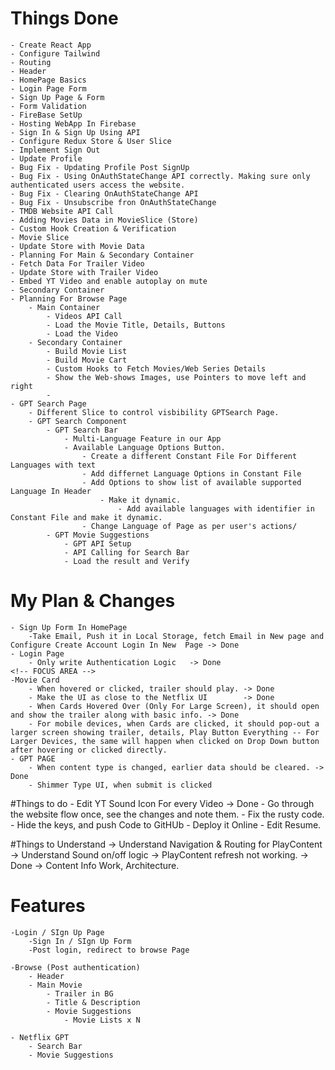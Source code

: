 # Things Done
    - Create React App
    - Configure Tailwind
    - Routing
    - Header
    - HomePage Basics 
    - Login Page Form
    - Sign Up Page & Form
    - Form Validation 
    - FireBase SetUp
    - Hosting WebApp In Firebase
    - Sign In & Sign Up Using API
    - Configure Redux Store & User Slice
    - Implement Sign Out
    - Update Profile 
    - Bug Fix - Updating Profile Post SignUp
    - Bug Fix - Using OnAuthStateChange API correctly. Making sure only authenticated users access the website. 
    - Bug Fix - Clearing OnAuthStateChange API 
    - Bug Fix - Unsubscribe fron OnAuthStateChange
    - TMDB Website API Call 
    - Adding Movies Data in MovieSlice (Store)
    - Custom Hook Creation & Verification
    - Movie Slice
    - Update Store with Movie Data
    - Planning For Main & Secondary Container
    - Fetch Data For Trailer Video
    - Update Store with Trailer Video
    - Embed YT Video and enable autoplay on mute
    - Secondary Container
    - Planning For Browse Page
        - Main Container
            - Videos API Call
            - Load the Movie Title, Details, Buttons
            - Load the Video
        - Secondary Container
            - Build Movie List
            - Build Movie Cart
            - Custom Hooks to Fetch Movies/Web Series Details
            - Show the Web-shows Images, use Pointers to move left and right
            -
    - GPT Search Page
        - Different Slice to control visbibility GPTSearch Page.      
        - GPT Search Component
            - GPT Search Bar
                - Multi-Language Feature in our App
                - Available Language Options Button.
                    - Create a different Constant File For Different Languages with text
                    - Add differnet Language Options in Constant File
                    - Add Options to show list of available supported Language In Header
                        - Make it dynamic.
                            - Add available languages with identifier in Constant File and make it dynamic.
                    - Change Language of Page as per user's actions/
            - GPT Movie Suggestions
                - GPT API Setup
                - API Calling for Search Bar
                - Load the result and Verify
                


# My Plan & Changes
    - Sign Up Form In HomePage
        -Take Email, Push it in Local Storage, fetch Email in New page and Configure Create Account Login In New  Page -> Done
    - Login Page
        - Only write Authentication Logic   -> Done
    <!-- FOCUS AREA -->
    -Movie Card
        - When hovered or clicked, trailer should play. -> Done
        - Make the UI as close to the Netflix UI        -> Done
        - When Cards Hovered Over (Only For Large Screen), it should open and show the trailer along with basic info. -> Done
        - For mobile devices, when Cards are clicked, it should pop-out a larger screen showing trailer, details, Play Button Everything -- For Larger Devices, the same will happen when clicked on Drop Down button after hovering or clicked directly.
    - GPT PAGE
        - When content type is changed, earlier data should be cleared. -> Done
        - Shimmer Type UI, when submit is clicked

#Things to do
    - Edit YT Sound Icon For every Video -> Done
    - Go through the website flow once, see the changes and note them.
    - Fix the rusty code. 
    - Hide the keys, and push Code to GitHUb
    - Deploy it Online
    - Edit Resume. 

#Things to Understand
    -> Understand Navigation & Routing for PlayContent
    -> Understand Sound on/off logic
    -> PlayContent refresh not working. -> Done
    -> Content Info Work, Architecture.
    
# Features
    -Login / SIgn Up Page
        -Sign In / SIgn Up Form
        -Post login, redirect to browse Page
        
    -Browse (Post authentication)
        - Header
        - Main Movie
            - Trailer in BG
            - Title & Description
            - Movie Suggestions
                - Movie Lists x N

    - Netflix GPT
        - Search Bar
        - Movie Suggestions